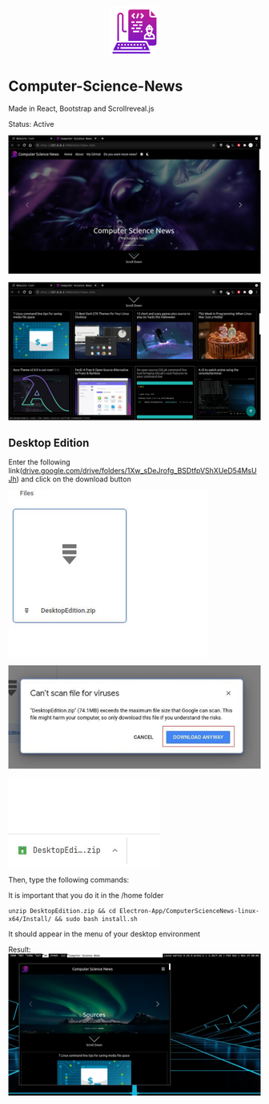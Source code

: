 <p align="center">
  <img src="https://github.com/martinval9/Computer-Science-News/blob/main/public/img/favicon.png"/ width="100" height="100">
</p>

# Computer-Science-News
Made in React, Bootstrap and Scrollreveal.js

Status: Active

![Preview Image](https://github.com/martinval9/Computer-Science-News/blob/main/ScreenShots/presentation.jpg)

![Preview Image](https://github.com/martinval9/Computer-Science-News/blob/main/ScreenShots/presentation2.jpg)

## Desktop Edition
Enter the following link(<a href="https://drive.google.com/drive/folders/1Xw_sDeJrofg_BSDtfpVShXUeD54MsUJh" target="_blank">drive.google.com/drive/folders/1Xw_sDeJrofg_BSDtfpVShXUeD54MsUJh</a>) and click on the download button

![Preview Image](https://github.com/martinval9/Computer-Science-News/blob/main/ScreenShots/drive.jpg)

![Preview Image](https://github.com/martinval9/Computer-Science-News/blob/main/ScreenShots/download_warning.jpg)

![Preview Image](https://github.com/martinval9/Computer-Science-News/blob/main/ScreenShots/download_finished.jpg)

Then, type the following commands:

It is important that you do it in the /home folder
```
unzip DesktopEdition.zip && cd Electron-App/ComputerScienceNews-linux-x64/Install/ && sudo bash install.sh
```
It should appear in the menu of your desktop environment

Result:
![Preview Image](https://github.com/martinval9/Computer-Science-News/blob/main/ScreenShots/desktop_presentation.jpg)
